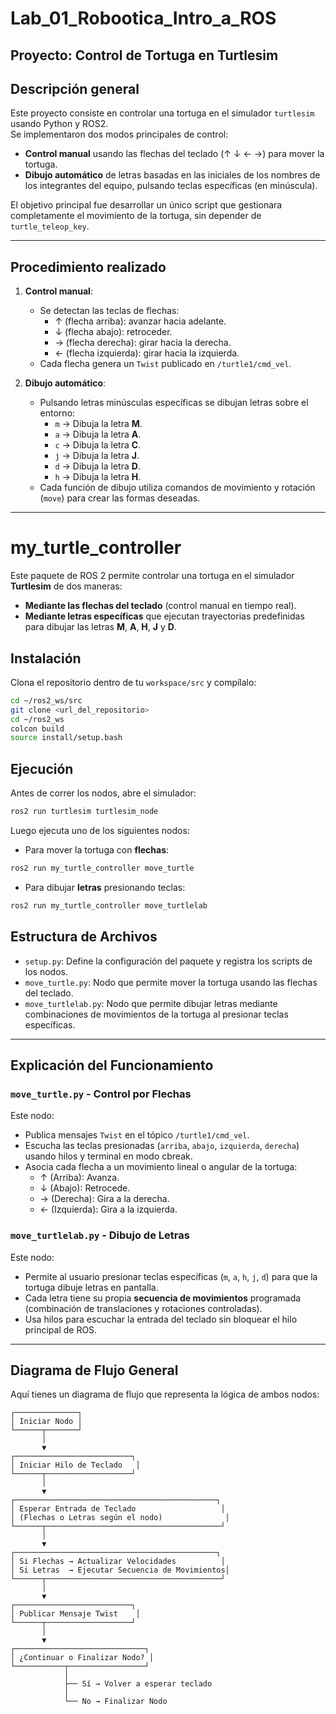 # Lab_01_Robootica_Intro_a_ROS
## Proyecto: Control de Tortuga en Turtlesim

## Descripción general

Este proyecto consiste en controlar una tortuga en el simulador `turtlesim` usando Python y ROS2.  
Se implementaron dos modos principales de control:

- **Control manual** usando las flechas del teclado (↑ ↓ ← →) para mover la tortuga.
- **Dibujo automático** de letras basadas en las iniciales de los nombres de los integrantes del equipo, pulsando teclas específicas (en minúscula).

El objetivo principal fue desarrollar un único script que gestionara completamente el movimiento de la tortuga, sin depender de `turtle_teleop_key`.

---

## Procedimiento realizado

1. **Control manual**:
   - Se detectan las teclas de flechas:
     - ↑ (flecha arriba): avanzar hacia adelante.
     - ↓ (flecha abajo): retroceder.
     - → (flecha derecha): girar hacia la derecha.
     - ← (flecha izquierda): girar hacia la izquierda.
   - Cada flecha genera un `Twist` publicado en `/turtle1/cmd_vel`.

2. **Dibujo automático**:
   - Pulsando letras minúsculas específicas se dibujan letras sobre el entorno:
     - `m` → Dibuja la letra **M**.
     - `a` → Dibuja la letra **A**.
     - `c` → Dibuja la letra **C**.
     - `j` → Dibuja la letra **J**.
     - `d` → Dibuja la letra **D**.
     - `h` → Dibuja la letra **H**.
   - Cada función de dibujo utiliza comandos de movimiento y rotación (`move`) para crear las formas deseadas.

---

# my_turtle_controller

Este paquete de ROS 2 permite controlar una tortuga en el simulador **Turtlesim** de dos maneras:

- **Mediante las flechas del teclado** (control manual en tiempo real).
- **Mediante letras específicas** que ejecutan trayectorias predefinidas para dibujar las letras **M**, **A**, **H**, **J** y **D**.

## Instalación

Clona el repositorio dentro de tu `workspace/src` y compílalo:

```bash
cd ~/ros2_ws/src
git clone <url_del_repositorio>
cd ~/ros2_ws
colcon build
source install/setup.bash
```

## Ejecución

Antes de correr los nodos, abre el simulador:

```bash
ros2 run turtlesim turtlesim_node
```

Luego ejecuta uno de los siguientes nodos:

- Para mover la tortuga con **flechas**:

```bash
ros2 run my_turtle_controller move_turtle
```

- Para dibujar **letras** presionando teclas:

```bash
ros2 run my_turtle_controller move_turtlelab
```

## Estructura de Archivos

- `setup.py`: Define la configuración del paquete y registra los scripts de los nodos.
- `move_turtle.py`: Nodo que permite mover la tortuga usando las flechas del teclado.
- `move_turtlelab.py`: Nodo que permite dibujar letras mediante combinaciones de movimientos de la tortuga al presionar teclas específicas.

---

## Explicación del Funcionamiento

### `move_turtle.py` - Control por Flechas

Este nodo:
- Publica mensajes `Twist` en el tópico `/turtle1/cmd_vel`.
- Escucha las teclas presionadas (`arriba`, `abajo`, `izquierda`, `derecha`) usando hilos y terminal en modo cbreak.
- Asocia cada flecha a un movimiento lineal o angular de la tortuga:
  - ↑ (Arriba): Avanza.
  - ↓ (Abajo): Retrocede.
  - → (Derecha): Gira a la derecha.
  - ← (Izquierda): Gira a la izquierda.

### `move_turtlelab.py` - Dibujo de Letras

Este nodo:
- Permite al usuario presionar teclas específicas (`m`, `a`, `h`, `j`, `d`) para que la tortuga dibuje letras en pantalla.
- Cada letra tiene su propia **secuencia de movimientos** programada (combinación de translaciones y rotaciones controladas).
- Usa hilos para escuchar la entrada del teclado sin bloquear el hilo principal de ROS.

---

## Diagrama de Flujo General

Aquí tienes un diagrama de flujo que representa la lógica de ambos nodos:

```plaintext
┌──────────────┐
│ Iniciar Nodo │
└──────┬───────┘
       │
       ▼
┌──────────────────────────┐
│ Iniciar Hilo de Teclado   │
└──────┬───────────────────┘
       │
       ▼
┌─────────────────────────────────────────────┐
│ Esperar Entrada de Teclado                   │
│ (Flechas o Letras según el nodo)              │
└──────┬───────────────────────────────────────┘
       │
       ▼
┌─────────────────────────────────────────────┐
│ Si Flechas → Actualizar Velocidades          │
│ Si Letras  → Ejecutar Secuencia de Movimientos│
└──────┬───────────────────────────────────────┘
       │
       ▼
┌──────────────────────────┐
│ Publicar Mensaje Twist    │
└──────┬───────────────────┘
       │
       ▼
┌─────────────────────────────┐
│ ¿Continuar o Finalizar Nodo? │
└───────────┬─────────────────┘
            │
            ├── Sí → Volver a esperar teclado
            │
            └── No → Finalizar Nodo
```
